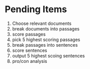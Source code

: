 # Pending Items

1. Choose relevant documents
2. break documents into passages
3. score passages
4. pick 5 highest scoring passages
5. break passages into sentences
6. score sentences
7. output 5 highest scoing sentences
8. pro/con analysis

